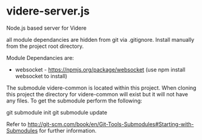 videre-server.js
================

Node.js based server for Videre

all module dependancies are hidden from git via .gitignore. Install manually from the project root directory.

Module Dependancies are:
 - websocket - https://npmjs.org/package/websocket (use npm install websocket to install)

The submodule videre-common is located within this project. When cloning this project the directory for videre-common will exist but it will not have any files. To get the submodule perform the following:

 git submodule init
 git submodule update

Refer to http://git-scm.com/book/en/Git-Tools-Submodules#Starting-with-Submodules for further information.
